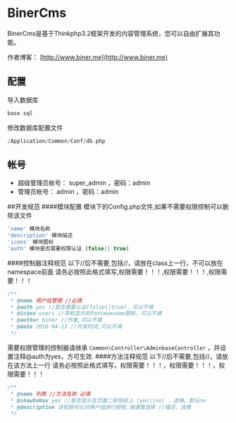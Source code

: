 BinerCms
=============
BinerCms是基于Thinkphp3.2框架开发的内容管理系统，您可以自由扩展其功能。

作者博客：
[http://www.biner.me](http://www.biner.me)

## 配置
导入数据库
```php
base.sql
```
修改数据库配置文件
```php
/Application/Common/Conf/db.php
```

## 帐号
- 超级管理员帐号： super_admin ，密码：admin
- 管理员帐号： admin ，密码：admin

##开发规范
####模块配置
模块下的Config.php文件,如果不需要权限控制可以删除该文件
```php
'name' 模块名称
'description' 模块描述
'icons' 模块图标
'auth' 模块是否需要权限认证 (false|| true)
```
####控制器注释规范
以下//后不需要,包括//，请放在class上一行，不可以放在namespace前面
请务必按照此格式填写,权限需要！！！,权限需要！！！,权限需要！！！
```php
/**
 * @name 用户组管理 //必填
 * @auth yes //是否需要认证(false||true)，可以不填
 * @icons users //导航显示的fontawesome图标，可以不填
 * @author biner //作者,可以不填
 * @date 2016-04-13 //开发时间,可以不填
 */
```
需要权限管理的控制器请继承 ```Common\Controller\AdminbaseController``` ，并设置注释@auth为yes，方可生效.
####方法注释规范
以下//后不需要,包括//，请放在该方法上一行
请务必按照此格式填写，权限需要！！！，权限需要！！！，权限需要！！！
```php
/**
 * @name 列表 //方法名称 必填
 * @showOnNav yes //是否显示在页面二级导航上 (yes||no) ，选填，默认no
 * @description 该权限可以对用户组进行授权,请谨慎选择 //描述，选填
 */
```
